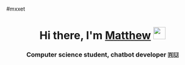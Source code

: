 #mxxet
<h1 align="center">Hi there, I'm <a href="" target="_blank">Matthew</a> 
<img src="https://github.com/blackcater/blackcater/raw/main/images/Hi.gif" height="32"/></h1>
<h3 align="center">Computer science student, chatbot developer 🇷🇺</h3>

